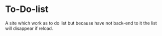# To-Do-list
A site which work as to do list but because have not back-end to it the list will disappear if reload.
